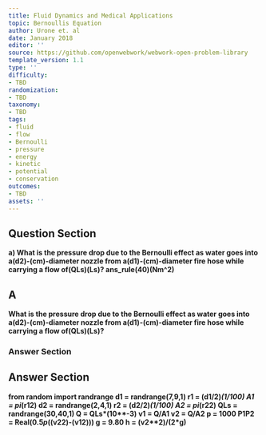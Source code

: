 ```yaml
---
title: Fluid Dynamics and Medical Applications
topic: Bernoullis Equation
author: Urone et. al
date: January 2018
editor: ''
source: https://github.com/openwebwork/webwork-open-problem-library
template_version: 1.1
type: ''
difficulty:
- TBD
randomization:
- TBD
taxonomy:
- TBD
tags:
- fluid
- flow
- Bernoulli
- pressure
- energy
- kinetic
- potential
- conservation
outcomes:
- TBD
assets: ''
---
```


## Question Section 

<b>
a) What is the pressure drop due to the Bernoulli effect as water goes into a(d2)-(cm)-diameter nozzle from a(d1)-(cm)-diameter fire hose while carrying a flow of(QLs)(Ls)?
ans_rule(40)(Nm^2)

## A
What is the pressure drop due to the Bernoulli effect as water goes into a(d2)-(cm)-diameter nozzle from a(d1)-(cm)-diameter fire hose while carrying a flow of(QLs)(Ls)?
### Answer Section


## Answer Section

from random import randrange
d1 = randrange(7,9,1)
r1 = (d1/2)*(1/100)
A1 = pi*(r1**2)
d2 = randrange(2,4,1)
r2 = (d2/2)*(1/100)
A2 = pi*(r2**2)
QLs = randrange(30,40,1)
Q = QLs*(10**-3)
v1 = Q/A1
v2 = Q/A2
p = 1000
P1P2 = Real(0.5*p*((v2**2)-(v1**2)))
g = 9.80
h = (v2**2)/(2*g)